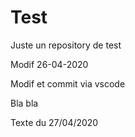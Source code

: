 # Test

Juste un repository de test

Modif 26-04-2020

Modif et commit via vscode

Bla bla

Texte du 27/04/2020